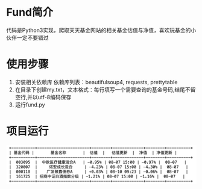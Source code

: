 # Fund简介

代码是Python3实现，爬取天天基金网站的相关基金估值与净值，喜欢玩基金的小伙伴一定不要错过

# 使用步骤
1. 安装相关依赖库 
依赖库列表：beautifulsoup4, requests, prettytable
2. 在目录下创建my.txt，文本格式：每行填写一个需要查询的基金号码,结尾不留空行,并以utf-8编码保存
3. 运行fund.py

# 项目运行
![项目运行截图](https://github.com/JS-WangZhu/Fund/blob/master/pic.png)
